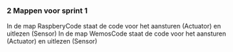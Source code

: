### 2 Mappen voor sprint 1 ###
In de map RaspberyCode staat de code voor het aansturen (Actuator) en uitlezen (Sensor)
In de map WemosCode staat de code voor het aansturen (Actuator) en uitlezen (Sensor)